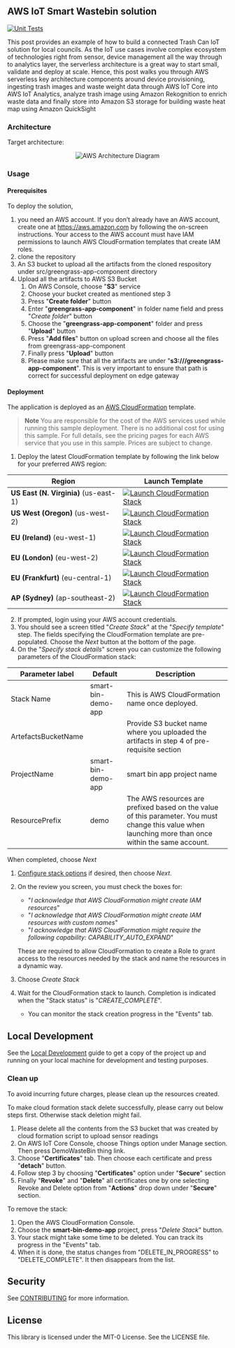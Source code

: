 ## AWS IoT Smart Wastebin solution

[![Unit Tests](https://github.com/aws-samples/aws-iot-smart-wastebin-solution/workflows/Unit%20Tests/badge.svg)](https://github.com/aws-samples/aws-iot-smart-wastebin-solution/actions)

This post provides an example of how to build a connected Trash Can IoT solution for local councils.
As the IoT use cases involve complex ecosystem of technologies right from sensor, device management
all the way through to analytics layer, the serverless architecture is a great way to start small, validate and
deploy at scale.
Hence, this post walks you through AWS serverless key architecture components around device
provisioning, ingesting trash images and waste weight data through AWS IoT Core into AWS IoT
Analytics, analyze trash image using Amazon Rekognition to enrich waste data and finally store into
Amazon S3 storage for building waste heat map using Amazon QuickSight

### Architecture

Target architecture:

<p align="center">
  <img src="docs/smart-wastebin-iot-architecture.png" alt="AWS Architecture Diagram" />
</p>

### Usage

#### Prerequisites
To deploy the solution, 

1. you need an AWS account. If you don’t already have an AWS account, create one at <https://aws.amazon.com> by following the on-screen instructions. Your access to the AWS account must have IAM permissions to launch AWS CloudFormation templates that create IAM roles.
2. clone the repository
3. An S3 bucket to upload all the artifacts from the cloned respository under src/greengrass-app-component directory
4. Upload all the artifacts to AWS S3 Bucket
    1. On AWS Console, choose "**S3**" service
    2. Choose your bucket created as mentioned step 3
    3. Press "**Create folder**" button
    4. Enter "**greengrass-app-component**" in folder name field and press "*Create folder*" button
    5. Choose the "**greengrass-app-component**" folder and press "**Upload**" button
    6. Press "**Add files**" button on upload screen and choose all the files from greengrass-app-component
    7. Finally press "**Upload**" button
    8. Please make sure that all the artifacts are under "**s3://<your bucket name>/greengrass-app-component**". This is very important to ensure that path is correct for successful deployment on edge gateway


#### Deployment
The application is deployed as an [AWS CloudFormation](https://aws.amazon.com/cloudformation) template.

> **Note**
You are responsible for the cost of the AWS services used while running this sample deployment. There is no additional
cost for using this sample. For full details, see the pricing pages for each AWS service that you use in this sample. Prices are subject to change.

1. Deploy the latest CloudFormation template by following the link below for your preferred AWS region:

| Region                                | Launch Template                                            |
|---------------------------------------|------------------------------------------------------------|
| **US East (N. Virginia)** (us-east-1) | [![Launch CloudFormation Stack](docs/deploy-to-aws.png)]() |
| **US West (Oregon)** (us-west-2)      | [![Launch CloudFormation Stack](docs/deploy-to-aws.png)]() |
| **EU (Ireland)** (eu-west-1)          | [![Launch CloudFormation Stack](docs/deploy-to-aws.png)]() |
| **EU (London)** (eu-west-2)           | [![Launch CloudFormation Stack](docs/deploy-to-aws.png)]() |
| **EU (Frankfurt)** (eu-central-1)     | [![Launch CloudFormation Stack](docs/deploy-to-aws.png)]() |
| **AP (Sydney)** (ap-southeast-2)      | [![Launch CloudFormation Stack](docs/deploy-to-aws.png)]() |

2. If prompted, login using your AWS account credentials.
1. You should see a screen titled "*Create Stack*" at the "*Specify template*" step. The fields specifying the CloudFormation
   template are pre-populated. Choose the *Next* button at the bottom of the page.
1. On the "*Specify stack details*" screen you can customize the following parameters of the CloudFormation stack:

| Parameter label | Default           | Description                                                                     |
|-----------------|-------------------|---------------------------------------------------------------------------------|
| Stack Name       | smart-bin-demo-app  |  This is AWS CloudFormation name once deployed.
| ArtefactsBucketName |       | Provide S3 bucket name where you uploaded the artifacts in step 4 of pre-requisite section |
| ProjectName  | smart-bin-demo-app | smart bin app project name                               |
| ResourcePrefix        | demo | The AWS resources are prefixed based on the value of this parameter. You must change this value when launching more than once within the same account.              |

When completed, choose *Next*
1. [Configure stack options](https://docs.aws.amazon.com/AWSCloudFormation/latest/UserGuide/cfn-console-add-tags.html) if desired, then choose *Next*.
1. On the review you screen, you must check the boxes for:
    * "*I acknowledge that AWS CloudFormation might create IAM resources*"
    * "*I acknowledge that AWS CloudFormation might create IAM resources with custom names*"
    * "*I acknowledge that AWS CloudFormation might require the following capability: CAPABILITY_AUTO_EXPAND*"

   These are required to allow CloudFormation to create a Role to grant access to the resources needed by the stack and name the resources in a dynamic way.
1. Choose *Create Stack*
1. Wait for the CloudFormation stack to launch. Completion is indicated when the "Stack status" is "*CREATE_COMPLETE*".
    * You can monitor the stack creation progress in the "Events" tab.

## Local Development
See the [Local Development](docs/LOCAL_DEVELOPMENT.md) guide to get a copy of the project up and running on your local machine for development and testing purposes.

### Clean up

To avoid incurring future charges, please clean up the resources created.

To make cloud formation stack delete successfully, please carry out below steps first. Otherwise stack deletion might fail. 
1.	Please delete all the contents from the S3 bucket that was created by cloud formation script to upload sensor readings
2.	On AWS IoT Core Console, choose Things option under Manage section. Then press DemoWasteBin thing link. 
3.	Choose "**Certificates**" tab. Then choose each certificate and press "**detach**" button.
4.	Follow step 3 by choosing "**Certificates**" option under "**Secure**" section
5.	Finally "**Revoke**" and "**Delete**" all certificates one by one selecting Revoke and Delete option from "**Actions**" drop down under "**Secure**" section.

To remove the stack:

1. Open the AWS CloudFormation Console.
2. Choose the **smart-bin-demo-app** project, press "*Delete Stack*" button.
3. Your stack might take some time to be deleted. You can track its progress in the "Events" tab.
4. When it is done, the status changes from "DELETE_IN_PROGRESS" to "DELETE_COMPLETE". It then disappears from the list.


## Security
See [CONTRIBUTING](CONTRIBUTING.md#security-issue-notifications) for more information.

## License
This library is licensed under the MIT-0 License. See the LICENSE file.
